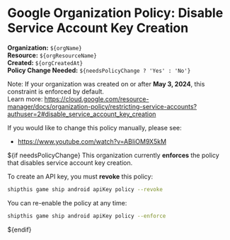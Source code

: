 # Google Organization Policy: Disable Service Account Key Creation

**Organization:** `${orgName}`  
**Resource:** `${orgResourceName}`  
**Created:** `${orgCreatedAt}`  
**Policy Change Needed:** `${needsPolicyChange ? 'Yes' : 'No'}`

Note: If your organization was created on or after **May 3, 2024**, this constraint is enforced by default.  
Learn more: <https://cloud.google.com/resource-manager/docs/organization-policy/restricting-service-accounts?authuser=2#disable_service_account_key_creation>

If you would like to change this policy manually, please see:

- <https://www.youtube.com/watch?v=ABIiOM9X5kM>

${if needsPolicyChange}
This organization currently **enforces** the policy that disables service account key creation.

To create an API key, you must **revoke** this policy:

```bash
shipthis game ship android apiKey policy --revoke
```

You can re-enable the policy at any time:

```bash
shipthis game ship android apiKey policy --enforce
```

${endif}
